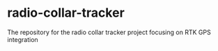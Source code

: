 # radio-collar-tracker
The repository for the radio collar tracker project focusing on RTK GPS integration
